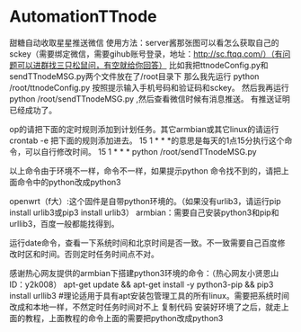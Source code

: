 # AutomationTTnode
甜糖自动收取星星推送微信
使用方法：server酱那张图可以看怎么获取自己的sckey（需要绑定微信，需要gihub账号登录，地址：http://sc.ftqq.com/）（有问题可以进群找三只松鼠问，有空就给你回答）
比如我把ttnodeConfig.py和sendTTnodeMSG.py两个文件放在了/root目录下
那么我先运行  python /root/ttnodeConfig.py      按照提示输入手机号码和验证码和sckey。
然后我再运行  python /root/sendTTnodeMSG.py   ,然后查看微信时候有消息推送。
有推送证明已经成功了。

op的请把下面的定时规则添加到计划任务。其它armbian或其它linux的请运行crontab -e 把下面的规则添加进去。
15 1 * * *的意思是每天的1点15分执行这个命令，可以自行修改时间。
15 1 * * * python /root/sendTTnodeMSG.py

以上命令由于环境不一样，命令不一样，如果提示python 命令找不到的，请把上面命令中的python改成python3

openwrt（f大）:这个固件是自带python环境的。（如果没有urlib3，请运行pip install urlib3或pip3 install urlib3）
armbian：需要自己安装python3和pip和urllib3，百度一般都能找得到。

运行date命令，查看一下系统时间和北京时间是否一致。不一致需要自己百度修改时区和时间。否则定时任务时间点不对。

感谢热心网友提供的armbian下搭建python3环境的命令：（热心网友小贤恩山ID：y2k008）
apt-get update && apt-get install -y python3-pip && pip3 install urllib3       #理论适用于具有apt安装包管理工具的所有linux。需要把系统时间改成和本地一样，不然定时任务时间对不上
复制代码
安装好环境了之后，就走上面的教程，上面教程的命令上面的需要把python改成python3
